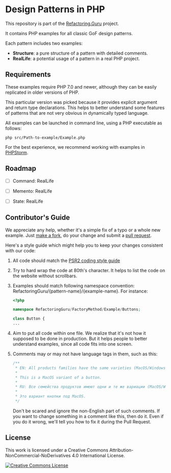 # Design Patterns in PHP

This repository is part of the [Refactoring.Guru](https://refactoring.guru/design-patterns) project.

It contains PHP examples for all classic GoF design patterns.

Each pattern includes two examples:

- **Structure**: a pure structure of a pattern with detailed comments.
- **RealLife**: a potential usage of a pattern in a real PHP project.


## Requirements

These examples require PHP 7.0 and newer, although they can be easily
replicated in older versions of PHP.

This particular version was picked because it provides explicit argument and return type declarations. This helps to better understand some features of patterns that are not very obvious in dynamically typed language.

All examples can be launched in command line, using a PHP executable as follows:

```
php src/Path-to-example/Example.php
```

For the best experience, we recommend working with examples in [PHPStorm](https://www.jetbrains.com/phpstorm/).


## Roadmap

- [ ] Command: RealLife
- [ ] Memento: RealLife
- [ ] State: RealLife


## Contributor's Guide

We appreciate any help, whether it's a simple fix of a typo or a whole new example. Just [make a fork](https://help.github.com/articles/fork-a-repo/), do your change and submit a [pull request](https://help.github.com/articles/creating-a-pull-request-from-a-fork/).

Here's a style guide which might help you to keep your changes consistent with our code:

1. All code should match the [PSR2 coding style guide](https://github.com/php-fig/fig-standards/blob/master/accepted/PSR-2-coding-style-guide.md)

2. Try to hard wrap the code at 80th's character. It helps to list the code on the website without scrollbars.

3. Examples should match following namespace convention: RefactoringGuru/{pattern-name}/{example-name}. For instance:

    ```php
    <?php
    
    namespace RefactoringGuru/FactoryMethod/Example/Buttons;
    
    class Button {
    ...
    ```

4. Aim to put all code within one file. We realize that it's not how it supposed to be done in production. But it helps people to better understand examples, since all code fits into one screen.

5. Comments may or may not have language tags in them, such as this:

    ```php
    /**
     * EN: All products families have the same varieties (MacOS/Windows).
     *
     * This is a MacOS variant of a button.
     *
     * RU: Все семейства продуктов имеют одни и те же вариации (MacOS/Windows).
     *
     * Это вариант кнопки под MacOS.
     */
    ```

    Don't be scared and ignore the non-English part of such comments. If you want to change something in a comment like this, then do it. Even if you do it wrong, we'll tell you how to fix it during the Pull Request.



## License

This work is licensed under a Creative Commons Attribution-NonCommercial-NoDerivatives 4.0 International License.

<a rel="license" href="http://creativecommons.org/licenses/by-nc-nd/4.0/"><img alt="Creative Commons License" style="border-width:0" src="https://i.creativecommons.org/l/by-nc-nd/4.0/80x15.png" /></a>